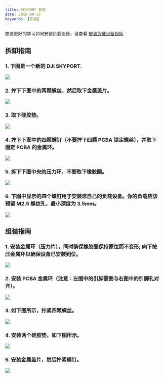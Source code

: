```yaml
---
title: SKYPORT 安装
date: 2018-09-13
keywords: [安装]
---
```


想要更好的学习如何安装负载设备，请查看 <a href="https://www.djivideos.com/video_play/ae4059a0-ef3d-4f1c-9f29-ca44b0c97500?autoplay=1" target="_blank">安装负载设备视频</a>.

## 拆卸指南

### 1. 下图是一个新的 DJI SKYPORT.
![](../images/guide/adapter_install/install_1.png)

### 2. 拧下下图中的两颗螺丝，然后取下金属盖片。
![](../images/guide/adapter_install/install_2.png)

### 3. 取下硅胶垫。
![](../images/guide/adapter_install/install_3.png)

### 4. 拧下下图中的四颗螺钉（不要拧下四颗 PCBA 锁定螺丝），并取下固定 PCBA 的金属环。
![](../images/guide/adapter_install/install_4.png)

### 5. 拆下下图中央的压力环，不要取下橡胶圈。
![](../images/guide/adapter_install/install_5.png)

### 6. 下图中显示的四个螺钉用于安装您自己的负载设备。你的负载应该预留 M2.5 螺纹孔，最小深度为 3.5mm。
![](../images/guide/adapter_install/install_6.png)

## 组装指南

### 1.  安装金属环（压力片），同时确保橡胶圈保持原位而不变形; 向下按压金属环以确保设备已安装到位。
![](../images/guide/adapter_install/install_7.png)

### 2. 安装 PCBA 金属环（注意：左图中的引脚需要与右图中的引脚孔对齐）。
![](../images/guide/adapter_install/install_8.png)

### 3.  如下图所示，拧紧四颗螺丝。
![](../images/guide/adapter_install/install_9.png)

### 4. 安装两个硅胶垫，如下图所示。
![](../images/guide/adapter_install/install_10.png)

### 5. 安装金属盖片，然后拧紧螺钉。
![](../images/guide/adapter_install/install_11.png)
